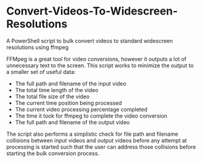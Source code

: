 # Convert-Videos-To-Widescreen-Resolutions
A PowerShell script to bulk convert videos to standard widescreen resolutions using ffmpeg

FFMpeg is a great tool for video conversions, however it outputs a lot of unnecessary text to the screen. This script works to minimize the output to a smaller set of useful data:
- The full path and filename of the input video
- The total time length of the video
- The total file size of the video
- The current time position being processed
- The current video processing percentage completed
- The time it took for ffmpeg to complete the video conversion
- The full path and filename of the output video

The script also performs a simplistic check for file path and filename collisions between input videos and output videos before any attempt at processing is started such that the user can address those collisions before starting the bulk conversion process.
